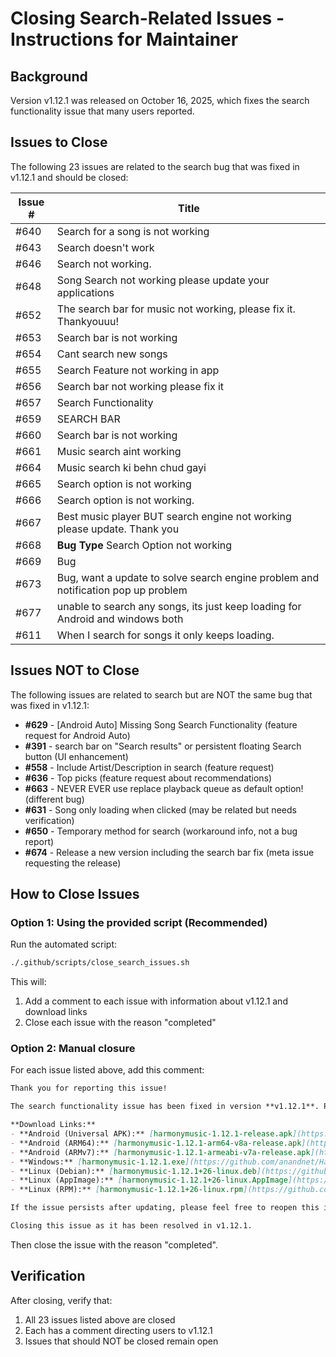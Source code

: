 # Closing Search-Related Issues - Instructions for Maintainer

## Background

Version v1.12.1 was released on October 16, 2025, which fixes the search functionality issue that many users reported.

## Issues to Close

The following 23 issues are related to the search bug that was fixed in v1.12.1 and should be closed:

| Issue # | Title |
|---------|-------|
| #640 | Search for a song is not working |
| #643 | Search doesn't work |
| #646 | Search not working. |
| #648 | Song Search not working please update your applications |
| #652 | The search bar for music not working, please fix it. Thankyouuu! |
| #653 | Search bar is not working |
| #654 | Cant search new songs |
| #655 | Search Feature not working in app |
| #656 | Search bar not working please fix it |
| #657 | Search Functionality |
| #659 | SEARCH BAR |
| #660 | Search bar is not working |
| #661 | Music search aint working |
| #664 | Music search ki behn chud gayi |
| #665 | Search option is not working |
| #666 | Search option is not working. |
| #667 | Best music player BUT search engine not working please update. Thank you |
| #668 | **Bug Type** Search Option not working |
| #669 | Bug |
| #673 | Bug, want a update to solve search engine problem and notification pop up problem |
| #677 | unable to search any songs, its just keep loading for Android and windows both |
| #611 | When I search for songs it only keeps loading. |

## Issues NOT to Close

The following issues are related to search but are NOT the same bug that was fixed in v1.12.1:

- **#629** - [Android Auto] Missing Song Search Functionality (feature request for Android Auto)
- **#391** - search bar on "Search results" or persistent floating Search button (UI enhancement)
- **#558** - Include Artist/Description in search (feature request)
- **#636** - Top picks (feature request about recommendations)
- **#663** - NEVER EVER use replace playback queue as default option! (different bug)
- **#631** - Song only loading when clicked (may be related but needs verification)
- **#650** - Temporary method for search (workaround info, not a bug report)
- **#674** - Release a new version including the search bar fix (meta issue requesting the release)

## How to Close Issues

### Option 1: Using the provided script (Recommended)

Run the automated script:

```bash
./.github/scripts/close_search_issues.sh
```

This will:
1. Add a comment to each issue with information about v1.12.1 and download links
2. Close each issue with the reason "completed"

### Option 2: Manual closure

For each issue listed above, add this comment:

```markdown
Thank you for reporting this issue! 

The search functionality issue has been fixed in version **v1.12.1**. Please update to the latest version from the [releases page](https://github.com/anandnet/Harmony-Music/releases/tag/v1.12.1).

**Download Links:**
- **Android (Universal APK):** [harmonymusic-1.12.1-release.apk](https://github.com/anandnet/Harmony-Music/releases/download/v1.12.1/harmonymusic-1.12.1-release.apk)
- **Android (ARM64):** [harmonymusic-1.12.1-arm64-v8a-release.apk](https://github.com/anandnet/Harmony-Music/releases/download/v1.12.1/harmonymusic-1.12.1-arm64-v8a-release.apk)
- **Android (ARMv7):** [harmonymusic-1.12.1-armeabi-v7a-release.apk](https://github.com/anandnet/Harmony-Music/releases/download/v1.12.1/harmonymusic-1.12.1-armeabi-v7a-release.apk)
- **Windows:** [harmonymusic-1.12.1.exe](https://github.com/anandnet/Harmony-Music/releases/download/v1.12.1/harmonymusic-1.12.1.exe)
- **Linux (Debian):** [harmonymusic-1.12.1+26-linux.deb](https://github.com/anandnet/Harmony-Music/releases/download/v1.12.1/harmonymusic-1.12.1%2B26-linux.deb)
- **Linux (AppImage):** [harmonymusic-1.12.1+26-linux.AppImage](https://github.com/anandnet/Harmony-Music/releases/download/v1.12.1/harmonymusic-1.12.1%2B26-linux.AppImage)
- **Linux (RPM):** [harmonymusic-1.12.1+26-linux.rpm](https://github.com/anandnet/Harmony-Music/releases/download/v1.12.1/harmonymusic-1.12.1%2B26-linux.rpm)

If the issue persists after updating, please feel free to reopen this issue or create a new one with details about your setup.

Closing this issue as it has been resolved in v1.12.1.
```

Then close the issue with the reason "completed".

## Verification

After closing, verify that:
1. All 23 issues listed above are closed
2. Each has a comment directing users to v1.12.1
3. Issues that should NOT be closed remain open
